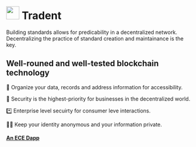 #  <img src="https://user-images.githubusercontent.com/61543012/194734399-fb60b593-9b9e-4586-87bf-c29118e516c0.png" height="35" width="35" align-items="center" justify-content="center" /> Tradent
Building standards allows for predicability in a decentralized network. Decentralizing the practice of standard creation and maintainance is the key. 

## Well-rouned and well-tested blockchain technology

📘 Organize your data, records and address information for accessibility.

🔐 Security is the highest-priority for businesses in the decentralized world.

*️⃣ Enterprise level secuirty for consumer leve interactions.

😶‍🌫️ Keep your identity anonymous and your information private.

#### [An ECE Dapp](https://github.com/elicharlese)
